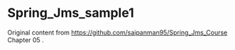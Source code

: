 # Spring_Jms_sample1

Original content from https://github.com/saipanman95/Spring_Jms_Course Chapter 05 .
